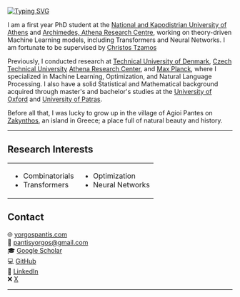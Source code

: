 [![Typing SVG](https://readme-typing-svg.demolab.com/?lines=Hi,+I'm+Yorgos+Pantis)](https://git.io/typing-svg)

I am a first year PhD student at the [National and Kapodistrian University of Athens](https://www.di.uoa.gr/en) and [Archimedes, Athena Research Centre](https://archimedesai.gr/en/), working on theory-driven Machine Learning models, including Transformers and Neural Networks. I am fortunate to be supervised by [Christos Tzamos](https://tzamos.com)

Previously, I conducted research at [Technical University of Denmark](https://www.compute.dtu.dk/), [Czech Technical University](https://fel.cvut.cz/en) [Athena Research Center](https://www.athenarc.gr/en/imsi), and [Max Planck](https://www.mis.mpg.de/), where I specialized in Machine Learning, Optimization, and Natural Language Processing. I also have a solid Statistical and Mathematical background acquired through master's and bachelor's studies at the [University of Oxford](https://www.stats.ox.ac.uk/) and [University of Patras](https://www.math.upatras.gr/en).

Before all that, I was lucky to grow up in the village of Agioi Pantes on [Zakynthos](https://en.wikipedia.org/wiki/Zakynthos), an island in Greece; a place full of natural beauty and history.

---

## Research Interests

<table>
  <tr>
    <td>

- Combinatorials
- Transformers

</td>
    <td>

- Optimization
- Neural Networks

</td>
  </tr>
</table>


## Contact

🌐 [yorgospantis.com](https://yorgospantis.com/)  
📧 [pantisyorgos@gmail.com](mailto:pantisyorgos@gmail.com)  
🎓 [Google Scholar](https://scholar.google.com/citations?user=SkQq70gAAAAJ&hl=en&oi=ao)  
💻 [GitHub](https://github.com/yorgospantis)  
🔗 [LinkedIn](https://www.linkedin.com/in/yorgospantis)  
❌ [X](https://x.com/yorgos_pantis)

---
